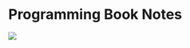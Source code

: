 # Programming Book Notes

[![](http://i.imgur.com/YBqN1jZ.png)](https://github.com/agalea91/programming-book-notes/blob/master/fluent-python/Fluent-python.ipynb)

